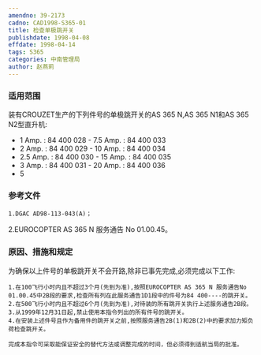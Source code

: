 ```yaml
---
amendno: 39-2173
cadno: CAD1998-S365-01
title: 检查单极跳开关
publishdate: 1998-04-08
effdate: 1998-04-14
tags: S365
categories: 中南管理局
author: 赵燕莉
---
```


### 适用范围 
装有CROUZET生产的下列件号的单极跳开关的AS 365 N,AS 365 N1和AS 365 N2型直升机:
- 1 Amp. : 84 400 028 - 7.5 Amp. : 84 400 033
- 2 Amp. : 84 400 029 - 10 Amp. : 84 400 034
- 2.5 Amp. : 84 400 030 - 15 Amp. : 84 400 035
- 3 Amp. : 84 400 031 - 20 Amp. : 84 400 036
- 5

<!--more-->
### 参考文件
    1.DGAC AD98-113-043(A)；
 2.EUROCOPTER AS 365 N 服务通告 No 01.00.45。

### 原因、措施和规定 
为确保以上件号的单极跳开关不会开路,除非已事先完成,必须完成以下工作: 
  
    1.在100飞行小时内且不超过3个月(先到为准),按照EUROCOPTER AS 365 N 服务通告No 01.00.45中2B段的要求,检查所有列在此服务通告1D1段中的件号为84 400----的跳开关。 
    2.在500飞行小时内且不超过6个月(先到为准),对待装的所有跳开关执行上述服务通告2B段。 
    3.从1999年12月31日起,禁止使用本指令列出的所有件号的跳开关。 
    4.在安装上述件号且作为备用件的跳开关之前,按照服务通告2B(1)和2B(2)中的要求加力矩负荷检查跳开关。 

    完成本指令可采取能保证安全的替代方法或调整完成的时间，但必须得到适航当局的批准。
